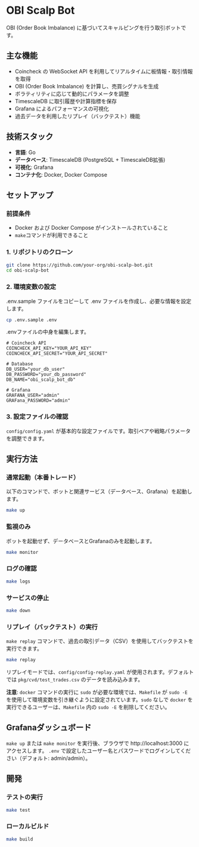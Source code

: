 # OBI Scalp Bot

OBI (Order Book Imbalance) に基づいてスキャルピングを行う取引ボットです。

## 主な機能

-   Coincheck の WebSocket API を利用してリアルタイムに板情報・取引情報を取得
-   OBI (Order Book Imbalance) を計算し、売買シグナルを生成
-   ボラティリティに応じて動的にパラメータを調整
-   TimescaleDB に取引履歴や計算指標を保存
-   Grafana によるパフォーマンスの可視化
-   過去データを利用したリプレイ（バックテスト）機能

## 技術スタック

-   **言語**: Go
-   **データベース**: TimescaleDB (PostgreSQL + TimescaleDB拡張)
-   **可視化**: Grafana
-   **コンテナ化**: Docker, Docker Compose

## セットアップ

### 前提条件

-   Docker および Docker Compose がインストールされていること
-   `make`コマンドが利用できること

### 1. リポジトリのクローン

```bash
git clone https://github.com/your-org/obi-scalp-bot.git
cd obi-scalp-bot
```

### 2. 環境変数の設定

.env.sample ファイルをコピーして .env ファイルを作成し、必要な情報を設定します。

```bash
cp .env.sample .env
```
.envファイルの中身を編集します。

```
# Coincheck API
COINCHECK_API_KEY="YOUR_API_KEY"
COINCHECK_API_SECRET="YOUR_API_SECRET"

# Database
DB_USER="your_db_user"
DB_PASSWORD="your_db_password"
DB_NAME="obi_scalp_bot_db"

# Grafana
GRAFANA_USER="admin"
GRAFana_PASSWORD="admin"
```

### 3. 設定ファイルの確認

`config/config.yaml` が基本的な設定ファイルです。取引ペアや戦略パラメータを調整できます。

## 実行方法

### 通常起動（本番トレード）

以下のコマンドで、ボットと関連サービス（データベース、Grafana）を起動します。

```bash
make up
```

### 監視のみ

ボットを起動せず、データベースとGrafanaのみを起動します。

```bash
make monitor
```

### ログの確認

```bash
make logs
```

### サービスの停止

```bash
make down
```

### リプレイ（バックテスト）の実行

`make replay` コマンドで、過去の取引データ（CSV）を使用してバックテストを実行できます。

```bash
make replay
```
リプレイモードでは、`config/config-replay.yaml` が使用されます。デフォルトでは `pkg/cvd/test_trades.csv` のデータを読み込みます。

**注意**: `docker` コマンドの実行に `sudo` が必要な環境では、`Makefile` が `sudo -E` を使用して環境変数を引き継ぐように設定されています。`sudo` なしで `docker` を実行できるユーザーは、`Makefile` 内の `sudo -E` を削除してください。

## Grafanaダッシュボード

`make up` または `make monitor` を実行後、ブラウザで http://localhost:3000 にアクセスします。
`.env` で設定したユーザー名とパスワードでログインしてください（デフォルト: admin/admin）。

## 開発

### テストの実行

```bash
make test
```

### ローカルビルド

```bash
make build
```
